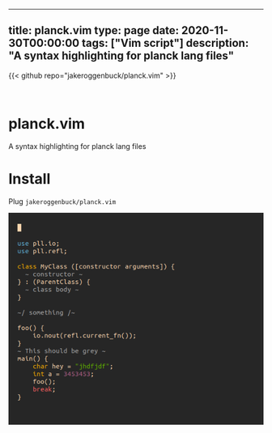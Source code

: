 
---
title: planck.vim
type: page
date: 2020-11-30T00:00:00
tags: ["Vim script"]
description: "A syntax highlighting for planck lang files"
---

{{< github repo="jakeroggenbuck/planck.vim" >}}

<br>

# planck.vim
A syntax highlighting for planck lang files

# Install

Plug `jakeroggenbuck/planck.vim`

![Example image](https://github.com/JakeRoggenbuck/planck.vim/blob/main/screenshot.png?raw=true)
